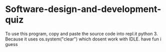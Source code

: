 # Software-design-and-development-quiz
To use this program, copy and paste the source code into repl.it python 3.
Because it uses os.system("clear") which dosent work with IDLE.
have fun i guess
